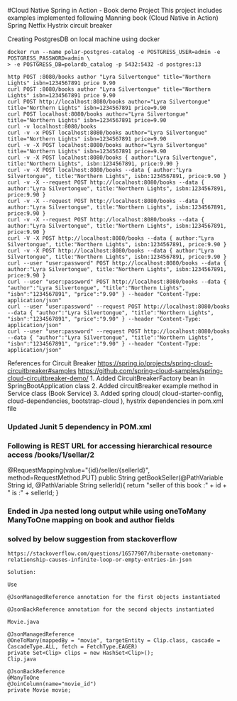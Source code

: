 #Cloud Native Spring in Action - Book demo Project
This project includes examples implemented following 
    Manning book (Cloud Native in Action)
    Spring Netfix Hystrix circuit breaker


Creating PostgresDB on local machine using docker   
````
docker run --name polar-postgres-catalog -e POSTGRESS_USER=admin -e POSTGRESS_PASSWORD=admin \
> -e POSTGRESS_DB=polardb_catalog -p 5432:5432 -d postgres:13

````

````
http POST :8080/books author "Lyra Silvertongue" title="Northern Lights" isbn=1234567891 price 9.90
curl POST :8080/books author "Lyra Silvertongue" title="Northern Lights" isbn=1234567891 price 9.90
curl POST http://localhost:8080/books author="Lyra Silvertongue" title="Northern Lights" isbn=1234567891 price=9.90
curl POST localhost:8080/books author="Lyra Silvertongue" title="Northern Lights" isbn=1234567891 price=9.90
curl -v localhost:8080/books
curl -v -x POST localhost:8080/books author="Lyra Silvertongue" title="Northern Lights" isbn=1234567891 price=9.90
curl -v -X POST localhost:8080/books author="Lyra Silvertongue" title="Northern Lights" isbn=1234567891 price=9.90
curl -v -X POST localhost:8080/books { author:"Lyra Silvertongue", title:"Northern Lights", isbn:1234567891, price:9.90 }
curl -v -X POST localhost:8080/books --data { author:"Lyra Silvertongue", title:"Northern Lights", isbn:1234567891, price:9.90 }
curl -v -X --request POST http://localhost:8080/books --data { author:"Lyra Silvertongue", title:"Northern Lights", isbn:1234567891, price:9.90 }
curl -v -X --request POST http://localhost:8080/books --data { author:"Lyra Silvertongue", title:"Northern Lights", isbn:1234567891, price:9.90 }
curl -v -X --request POST http://localhost:8080/books --data { author:"Lyra Silvertongue", title:"Northern Lights", isbn:1234567891, price:9.90 }
curl -V -X POST http://localhost:8080/books --data { author:"Lyra Silvertongue", title:"Northern Lights", isbn:1234567891, price:9.90 }
curl -v -X POST http://localhost:8080/books --data { author:"Lyra Silvertongue", title:"Northern Lights", isbn:1234567891, price:9.90 }
curl --user "user:password" POST http://localhost:8080/books --data { author:"Lyra Silvertongue", title:"Northern Lights", isbn:1234567891, price:9.90 }
curl --user "user:password" POST http://localhost:8080/books --data { "author":"Lyra Silvertongue", "title":"Northern Lights", "isbn":"1234567891", "price":"9.90" } --header "Content-Type: application/json" 
curl --user "user:password" --request POST http://localhost:8080/books --data { "author":"Lyra Silvertongue", "title":"Northern Lights", "isbn":"1234567891", "price":"9.90" } --header "Content-Type: application/json" 
curl --user "user:password" --request POST http://localhost:8080/books --data { "author":"Lyra Silvertongue", "title":"Northern Lights", "isbn":"1234567891", "price":"9.90" } --header "Content-Type: application/json" 
````

References for Circuit Breaker 
https://spring.io/projects/spring-cloud-circuitbreaker#samples
https://github.com/spring-cloud-samples/spring-cloud-circuitbreaker-demo/
    1. Added CircuitBreakerFactory bean in SpringBootApplication class
    2. Added circuitBreaker example method in Service class (Book Service)
    3. Added spring cloud( cloud-starter-config, cloud-dependencies, bootstrap-cloud ), hystrix dependencies in pom.xml file

### Updated Junit 5 dependency in POM.xml

### Following is REST URL for accessing hierarchical resource access /books/1/sellar/2
@RequestMapping(value="{id}/seller/{sellerId}", method=RequestMethod.PUT)
public String getBookSeller(@PathVariable String id, @PathVariable String sellerId){
return "seller of this book :" + id + " is :" + sellerId;
}


### Ended in Jpa nested long output while using oneToMany ManyToOne mapping on book and author fields
### solved by below suggestion from stackoverflow 

```
https://stackoverflow.com/questions/16577907/hibernate-onetomany-relationship-causes-infinite-loop-or-empty-entries-in-json

Solution:

Use

@JsonManagedReference annotation for the first objects instantiated

@JsonBackReference annotation for the second objects instantiated

Movie.java

@JsonManagedReference
@OneToMany(mappedBy = "movie", targetEntity = Clip.class, cascade = CascadeType.ALL, fetch = FetchType.EAGER)
private Set<Clip> clips = new HashSet<Clip>();
Clip.java

@JsonBackReference
@ManyToOne
@JoinColumn(name="movie_id")
private Movie movie;
```


